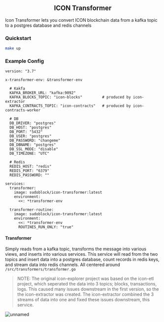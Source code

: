 <p align="center">
  <h2 align="center">ICON Transformer</h2>
</p>


Icon Transformer lets you convert ICON blockchain data from a kafka topic to a postgres database and redis channels

### Quickstart
```bash
make up
```

### Example Config
```docker-compose
version: "3.7"

x-transformer-env: &transformer-env

  # Kakfa
  KAFKA_BROKER_URL: "kafka:9092"
  KAFKA_BLOCKS_TOPIC: "icon-blocks"         # produced by icon-extractor
  KAFKA_CONTRACTS_TOPIC: "icon-contracts"   # produced by icon-contracts-worker

  # DB
  DB_DRIVER: "postgres"
  DB_HOST: "postgres"
  DB_PORT: "5432"
  DB_USER: "postgres"
  DB_PASSWORD: "changeme"
  DB_DBNAME: "postgres"
  DB_SSL_MODE: "disable"
  DB_TIMEZONE: "UTC"

  # Redis
  REDIS_HOST: "redis"
  REDIS_PORT: "6379"
  REDIS_PASSWORD: ""

services:
  transformer:
    image: sudoblock/icon-transformer:latest
    environment:
      <<: *transformer-env

  transformer-routine:
    image: sudoblock/icon-transformer:latest
    environment:
      <<: *transformer-env
      ROUTINES_RUN_ONLY: "true"

```

#### Transformer
Simply reads from a kafka topic, transforms the message into various views, and inserts into various services. This service will read from the two topics and insert data into a postgres database, count records in redis keys, and stream data into redis channels. All centered around `/src/transformers/transformer.go`
> NOTE: The original icon-explorer project was based on the icon-etl project, which seperated the data into 3 topics; blocks, transactions, logs. This caused many issues downstream in the first version, so the the icon-extractor was created. The icon-extractor combined the 3 streams of data into one and fixed these issues downstream, this service.


![unnamed](https://user-images.githubusercontent.com/77865393/165399000-6be57fce-2101-4b5f-8a16-9d80bbf485ed.png)
